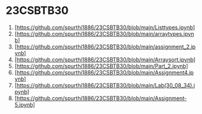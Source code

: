 # 23CSBTB30
1. [https://github.com/spurthi1886/23CSBTB30/blob/main/Listtypes.ipynb]
2. [https://github.com/spurthi1886/23CSBTB30/blob/main/arraytypes.ipynb]
3. [https://github.com/spurthi1886/23CSBTB30/blob/main/assignment_2.ipynb]
4. [https://github.com/spurthi1886/23CSBTB30/blob/main/Arraysort.ipynb]
5. [https://github.com/spurthi1886/23CSBTB30/blob/main/Part_2.ipynb]
6. [https://github.com/spurthi1886/23CSBTB30/blob/main/Assignment4.ipynb]
7. [https://github.com/spurthi1886/23CSBTB30/blob/main/Lab(30_08_34).ipynb]
8. [https://github.com/spurthi1886/23CSBTB30/blob/main/Assignment-5.ipynb]

